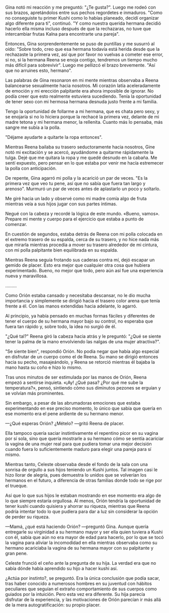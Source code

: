 
Gina notó mi reacción y me preguntó: "¿Te gusta?". Luego me rodeó con sus brazos, apretándolos entre sus pechos regordetes e inmaduros. "Como no conseguiste tu primer Kushi como lo habías planeado, decidí organizar algo diferente para ti", continuó. "Y como nuestra querida hermana decidió hacerlo ella misma incluso después de que la rechazaras, no tuve que intercambiar frutas Kalna para encontrarte una pareja".

Entonces, Gina sorprendentemente se puso de puntillas y me susurró al oído: "Sobre todo, creo que esa hermana todavía está herida desde que la rechazaste la primera vez, así que por favor no vuelvas a cometer ese error, si no, si la hermana Reena se enoja contigo, tendremos un tiempo mucho más difícil para sobrevivir". Luego me pellizcó el brazo brevemente. "Así que no arruines esto, hermano".

Las palabras de Gina resonaron en mi mente mientras observaba a Reena balancearse sexualmente hacia nosotros. Mi corazón latía aceleradamente de emoción y mi erección palpitante era ahora imposible de ignorar. No podía creer que esto realmente estuviera sucediendo. Tenía la oportunidad de tener sexo con mi hermosa hermana desnuda justo frente a mi familia.

Tengo la oportunidad de follarme a mi hermana, que es chata pero sexy, y se enojaría si no lo hiciera porque la rechacé la primera vez, delante de mi madre tetona y mi hermana menor, la rellenita. Cuanto más lo pensaba, más sangre me subía a la polla.

"Déjame ayudarte a quitarte la ropa entonces".

Mientras Reena bailaba su trasero seductoramente hacia nosotros, Gine notó mi excitación y se acercó, ayudándome a quitarme rápidamente la tulga. Dejé que me quitara la ropa y me quedé desnudo en la cabaña. Me sentí expuesto, pero pensar en lo que estaba por venir me hacía estremecer la polla con anticipación.

De repente, Gina agarró mi polla y la acarició un par de veces. "Es la primera vez que veo tu pene, así que no sabía que fuera tan largo y arenoso". Murmuró un par de veces antes de aplastarlo un poco y soltarlo.

Me giré hacia un lado y observé como mi madre comía algo de fruta mientras veía a sus hijos jugar con sus partes íntimas.

Negué con la cabeza y recordé la lógica de este mundo. «Bueno, vamos». Prepare mi mente y cuerpo para el ejercicio que estaba a punto de comenzar.

En cuestión de segundos, estaba detrás de Reena con mi polla colocada en el extremo trasero de su espalda, cerca de su trasero, y no hice nada más que mirarla mientras procedía a mover su trasero alrededor de mi cintura, con mi polla palpitante bien equilibrada en su espalda.

Mientras Reena seguía frotando sus caderas contra mí, dejó escapar un gemido de placer. Esto era mejor que cualquier otra cosa que hubiera experimentado. Bueno, no mejor que todo, pero aún así fue una experiencia nueva y maravillosa.

…......

Como Orión estaba cansado y necesitaba descansar, no le dio mucha importancia y simplemente se dirigió hacia el trasero color arena que tenía frente a él. Con las manos extendidas hacia adelante, lo agarró.

Al principio, ya había pensado en muchas formas fáciles y diferentes de tener el cuerpo de su hermana mayor bajo su control, no esperaba que fuera tan rápido y, sobre todo, la idea no surgió de él.

"¿Qué tal?" Reena giró la cabeza hacia atrás y le preguntó: "¿Qué se siente tener la palma de la mano envolviendo las nalgas de una mujer atractiva?".

"Se siente bien", respondió Orión. No podía negar que había algo especial en disfrutar de un cuerpo como el de Reena. Su mano se dirigió entonces hacia su pecho, masajeándolo, y Reena se retorció mientras él bajaba la mano hasta su coño e hizo lo mismo.

Tras unos minutos de ser estimulada por las manos de Orión, Reena empezó a sentirse inquieta. «¡Ay! ¿Qué pasa? ¿Por qué me sube la temperatura?», pensó, sintiendo cómo sus diminutos pezones se erguían y se volvían más prominentes.

Sin embargo, a pesar de las abrumadoras emociones que estaba experimentando en ese preciso momento, lo único que sabía que quería en ese momento era el pene ardiente de su hermano menor.

—¿Qué esperas Orión? ¿Mételo? —gritó Reena de placer.

Ella tampoco quería saciar instintivamente el repentino picor en su vagina por sí sola, sino que quería mostrarle a su hermano cómo se sentía acariciar la vagina de una mujer real para que pudiera tomar una mejor decisión cuando fuera lo suficientemente maduro para elegir una pareja para sí mismo.

Mientras tanto, Celeste observaba desde el fondo de la sala con una sonrisa de orgullo a sus hijos teniendo un Kushi juntos. Tal imagen casi le hizo llorar de alegría, pues demuestra lo unidos que se volverían los hermanos en el futuro, a diferencia de otras familias donde todo se rige por el trueque.

Así que lo que sus hijos le estaban mostrando en ese momento era algo de lo que siempre estaría orgullosa. Al menos, Orión tendría la oportunidad de tener kushi cuando quisiera y ahorrar su riqueza, mientras que Reena podría intentar todo lo que pudiera para dar a luz sin considerar la opción de perder su riqueza.

—Mamá, ¿qué está haciendo Orión? —preguntó Gina. Aunque quería entregarle su virginidad a su hermano mayor y ser ella quien tuviera a Kushi con él, sabía que aún no era mayor de edad para hacerlo, por lo que se tocó la vagina para aliviar la incomodidad en ella mientras observaba como su hermano acariciaba la vagina de su hermana mayor con su palpitante y gran pene.

Celeste frunció el ceño ante la pregunta de su hija. La verdad era que no sabía dónde había aprendido su hijo a hacer kushi así.

¿Actúa por instinto?, se preguntó. Era la única conclusión que podía sacar, tras haber conocido a numerosos hombres en su juventud con hábitos peculiares que seguían el extraño comportamiento de sus cuerpos como guiados por la intuición. Pero esta vez era diferente. Su hija parecía disfrutar de la experiencia, y las motivaciones de Orión parecían ir más allá de la mera autogratificación: su propio placer.